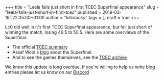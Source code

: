 +++
title = "Leela falls just short in first TCEC Superfinal appearance"
slug = "leela-falls-just-short-in-first-tcec"
published = 2019-03-16T22:35:00+01:00
author = "killrducky"
tags = []
draft = true
+++

Lc0 did well in it's first TCEC Superfinal appearance, but fell just short of
winning the match, losing 49.5 to 50.5. Here are some overviews of the Superfinal:

<!--more-->

* The official [TCEC 
summary](http://www.chessdom.com/the-tcec14-computer-chess-superfinal-a-perspective)
* Assaf Wool's 
[blog](http://mytcecexperience.blogspot.com/2019/02/season-14-superfinal-games-91-100.html) about the Superfinal.
* And to see the games themselves, see the [TCEC archive](http://legacy-tcec.chessdom.com/archive.php)

We know this update is long overdue, if you're willing to help us write blog
entries please let us know on our [Discord](https://discord.gg/pKujYxD)
